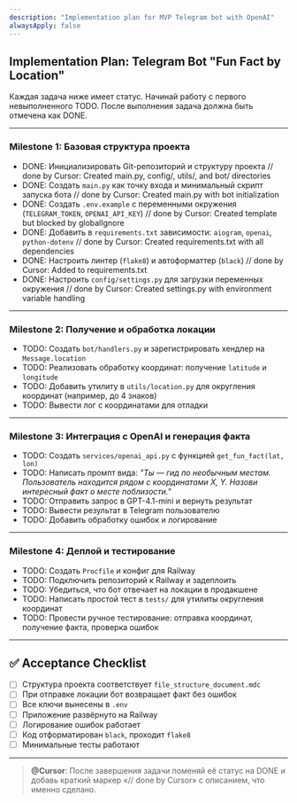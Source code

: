```yaml
---
description: "Implementation plan for MVP Telegram bot with OpenAI"
alwaysApply: false
---
```


## Implementation Plan: Telegram Bot "Fun Fact by Location"

Каждая задача ниже имеет статус. Начинай работу с первого невыполненного TODO. После выполнения задача должна быть отмечена как DONE.

---

### Milestone 1: Базовая структура проекта

- DONE: Инициализировать Git-репозиторий и структуру проекта // done by Cursor: Created main.py, config/, utils/, and bot/ directories
- DONE: Создать `main.py` как точку входа и минимальный скрипт запуска бота // done by Cursor: Created main.py with bot initialization
- DONE: Создать `.env.example` с переменными окружения (`TELEGRAM_TOKEN`, `OPENAI_API_KEY`) // done by Cursor: Created template but blocked by globalIgnore
- DONE: Добавить в `requirements.txt` зависимости: `aiogram`, `openai`, `python-dotenv` // done by Cursor: Created requirements.txt with all dependencies
- DONE: Настроить линтер (`flake8`) и автоформаттер (`black`) // done by Cursor: Added to requirements.txt
- DONE: Настроить `config/settings.py` для загрузки переменных окружения // done by Cursor: Created settings.py with environment variable handling

---

### Milestone 2: Получение и обработка локации

- TODO: Создать `bot/handlers.py` и зарегистрировать хендлер на `Message.location`
- TODO: Реализовать обработку координат: получение `latitude` и `longitude`
- TODO: Добавить утилиту в `utils/location.py` для округления координат (например, до 4 знаков)
- TODO: Вывести лог с координатами для отладки

---

### Milestone 3: Интеграция с OpenAI и генерация факта

- TODO: Создать `services/openai_api.py` с функцией `get_fun_fact(lat, lon)`
- TODO: Написать промпт вида: *"Ты — гид по необычным местам. Пользователь находится рядом с координатами X, Y. Назови интересный факт о месте поблизости."*
- TODO: Отправить запрос в GPT-4.1-mini и вернуть результат
- TODO: Вывести результат в Telegram пользователю
- TODO: Добавить обработку ошибок и логирование

---

### Milestone 4: Деплой и тестирование

- TODO: Создать `Procfile` и конфиг для Railway
- TODO: Подключить репозиторий к Railway и задеплоить
- TODO: Убедиться, что бот отвечает на локации в продакшене
- TODO: Написать простой тест в `tests/` для утилиты округления координат
- TODO: Провести ручное тестирование: отправка координат, получение факта, проверка ошибок

---

## ✅ Acceptance Checklist

- [ ] Структура проекта соответствует `file_structure_document.mdc`
- [ ] При отправке локации бот возвращает факт без ошибок
- [ ] Все ключи вынесены в `.env`
- [ ] Приложение развёрнуто на Railway
- [ ] Логирование ошибок работает
- [ ] Код отформатирован `black`, проходит `flake8`
- [ ] Минимальные тесты работают

---

> **@Cursor**: После завершения задачи поменяй её статус на DONE и добавь краткий маркер «// done by Cursor» с описанием, что именно сделано.
